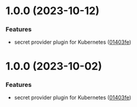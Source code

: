 # 1.0.0 (2023-10-12)


### Features

* secret provider plugin for Kubernetes ([01403fe](https://github.com/gravitee-io/gravitee-secret-provider-kubernetes/commit/01403fe0610a6adbd4956796511fbfaecdd2411f))

# 1.0.0 (2023-10-02)


### Features

* secret provider plugin for Kubernetes ([01403fe](https://github.com/gravitee-io/gravitee-secret-provider-kubernetes/commit/01403fe0610a6adbd4956796511fbfaecdd2411f))
